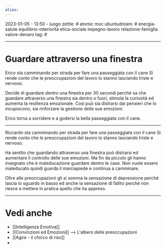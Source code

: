 ```yaml
---
alias: 
---
```

2023-01-05 - 13:50 - *luogo*
zettle: # atomic moc
ubuntudream: # energia-salute equilibrio-interiorità etica-sociale impegno-lavoro relazione-famiglia valore-denaro 
tag: #

---
# Guardare attraverso una finestra
Erico sta camminando per strada per fare una passeggiata con il cane
Si rende conto che le preoccupazioni del lavoro lo stanno lasciando triste e nervoso.

Decide di guardare dentro una finestra per 30 secondi perché sa che guardare attraverso una finestra sia dentro o fuori, stimola la curiosità ed aumenta la resilienza emozionale. Così può sia distrarsi dai pensieri che lo incupiscono, sia rinforzare la gestione delle sue emozioni.

Erico torna a sorridere e a godersi la bella passeggiata con il cane.


---
Riccardo sta camminando per strada per fare una passeggiata con il cane
Si rende conto che le preoccupazioni del lavoro lo stanno lasciando triste e nervoso.

Ha sentito che guardando attraverso una finestra può distrarsi ed aumentare il controllo delle sue emozioni. Ma fin da piccolo gli hanno insegnato che è maleducazione guardare dentro le case. Non vuole essere maleducato quindi guarda il marciapiede e continua a camminare.

Oltre alle preoccupazioni gli si somma la sensazione di depressione perché lascia lo sguardo in basso ed anche la sensazione di fallito perché non riesce a mettere in pratica quello che ha appreso.



---
# Vedi anche
- [[Intelligenza Emotiva]]
- [[Convinzioni ed Emozioni]] --> L'albero delle preoccupazioni
- [[Agire - il chicco di riso]]
- 